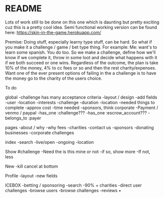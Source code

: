 # README

Lots of work still to be done on this one which is daunting but pretty exciting cuz this is a pretty cool idea. Semi functional working version can be found here: https://skin-in-the-game.herokuapp.com/

Premise: Doing stuff, especially learny type stuff, can be hard. So what if you make it a challenge / game / bet type thing. For example:
Me: want's to learn some spanish. You do too. So we make a challenge, define how we'll know if we complete it, throw in some loot and decide what happens with it if we both succeed or one wins. Regardless of the outcome, the plan is take 10% of the money, 4% to cc fees or so and then the rest charity/expenses. Want one of the ever present options of failing in the a challenge is to have the money go to the charity of the users choice.


To do

global
-challenge has many acceptance criteria
-layout / design
-add fields
	-user
	-location
	-interests
	-challenge
	-duration
	-location
	-needed things to complete
	-approx cost
	-time needed
	-sponsors, think corporate
-Payment / venmo / paypal
	-has_one :challenge???
	-has_one :escrow_account???
	-belongs_to :payer

pages
-about / why
	-why fees
	-charities
-contact us
	-sponsors
	-donating businesses
	-corporate challenges

index
-search
	-live/open
	-ongoing
	-location

Show #challenge
-Need the is this mine or not
	-if so, show more
-If not, less

New
-kill cancel at bottom 	

Profile
-layout
-new fields


ICEBOX
-betting / sponsoring
-search
-90% + charities
-direct user challenges
	-browse users
-browse challenges
-reviews
	•
